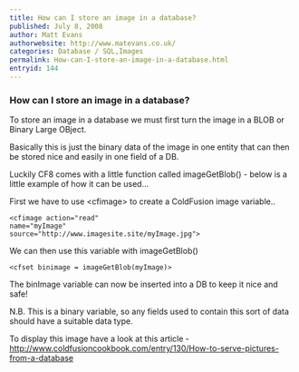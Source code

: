 ```yaml
---
title: How can I store an image in a database?
published: July 8, 2008
author: Matt Evans
authorwebsite: http://www.matevans.co.uk/
categories: Database / SQL,Images
permalink: How-can-I-store-an-image-in-a-database.html
entryid: 144
---
```


<h3>How can I store an image in a database?</h3>

<p>
To store an image in a database we must first turn the image in a BLOB or Binary Large OBject.
</p>

<p>
Basically this is just the binary data of the image in one entity that can then be stored nice and easily in one field of a DB.
</p>

<p>
Luckily CF8 comes with a little function called imageGetBlob() - below is a little example of how it can be used...
</p>

<p>
First we have to use &lt;cfimage&gt; to create a ColdFusion image variable..
</p>

<pre><code class="language-markup">&lt;cfimage action=&quot;read&quot; 
name=&quot;myImage&quot;
source=&quot;http://www.imagesite.site/myImage.jpg&quot;&gt;
</code></pre>

<p>
We can then use this variable with imageGetBlob()
</p>

<pre><code class="language-markup">&lt;cfset binimage = imageGetBlob(myImage)&gt;
</code></pre>

<p>
The binImage variable can now be inserted into a DB to keep it nice and safe!
</p>

<p>
N.B. This is a binary variable, so any fields used to contain this sort of data should have a suitable data type.
</p>

<p>
To display this image have a look at this article - <a href= "http://www.coldfusioncookbook.com/entry/130/How-to-serve-pictures-from-a-database">http://www.coldfusioncookbook.com/entry/130/How-to-serve-pictures-from-a-database</a>
</p>



